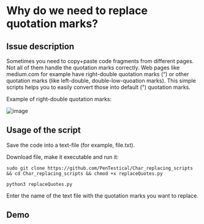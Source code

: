 # Why do we need to replace quotation marks?

## Issue description
Sometimes you need to copy+paste code fragments from different pages. Not all of them handle the quotation marks correctly. Web pages like medium.com for example have right-double quotation marks (“) or other quotation marks (like left-double, double-low-quoation marks). This simple scripts helps you to easily convert those into default (") quotation marks.

Example of right-double quotation marks:

![image](https://user-images.githubusercontent.com/57206134/111876530-72936600-899f-11eb-9303-69b626f2314c.png)

## Usage of the script
Save the code into a text-file (for example, file.txt). 

Download file, make it executable and run it:

```sudo git clone https://github.com/PenTestical/Char_replacing_scripts && cd Char_replacing_scripts && chmod +x replaceQuotes.py``` 

```python3 replaceQuotes.py``` 

Enter the name of the text file with the quotation marks you want to replace.

## Demo 

